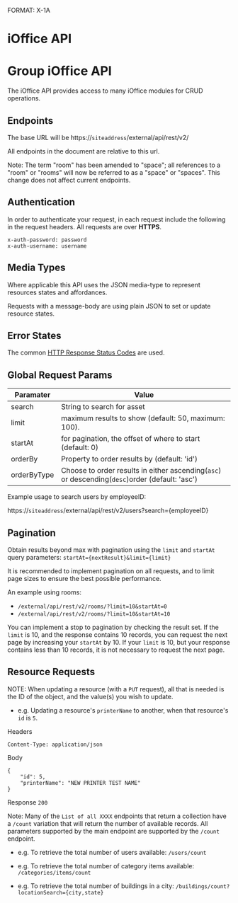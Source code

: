 FORMAT: X-1A
# iOffice API

# Group iOffice API
The iOffice API provides access to many iOffice modules for CRUD operations.

## Endpoints
The base URL will be https://`siteaddress`/external/api/rest/v2/

All endpoints in the document are relative to this url.

Note: The term "room" has been amended to "space"; all references to a "room" or "rooms" will now be referred to as a "space" or "spaces". This change does not affect current endpoints.  

## Authentication
In order to authenticate your request, in each request include the following in the request headers.
All requests are over **HTTPS**.

```http
x-auth-password: password
x-auth-username: username
```

## Media Types
Where applicable this API uses the JSON media-type to represent resources states and affordances.

Requests with a message-body are using plain JSON to set or update resource states.

## Error States
The common [HTTP Response Status Codes](https://github.com/for-GET/know-your-http-well/blob/master/status-codes.md) are used.

## Global Request Params
| Paramater  | Value |
| ------------- | ------------- |
| search | String to search for asset  |
| limit | maximum results to show (default: 50, maximum: 100).  |
| startAt | for pagination, the offset of where to start (default: 0)  |
| orderBy | Property to order results by (default: 'id')  |
| orderByType | Choose to order results in either ascending(`asc`) or descending(`desc`)order (default: 'asc')  |

Example usage to search users by employeeID:

https://`siteaddress`/external/api/rest/v2/users?search={employeeID}

## Pagination
Obtain results beyond max with pagination using the `limit` and `startAt` query parameters: `startAt={nextResult}&limit={limit}`

It is recommended to implement pagination on all requests, and to limit page sizes to ensure the best possible performance.

An example using rooms:
* `/external/api/rest/v2/rooms/?limit=10&startAt=0`
* `/external/api/rest/v2/rooms/?limit=10&startAt=10`

You can implement a stop to pagination by checking the result set. If the `limit` is 10, and the response contains 10 records, you can request the next page by increasing your `startAt` by 10. If your `limit` is 10, but your response contains less than 10 records, it is not necessary to request the next page.

## Resource Requests


NOTE: When updating a resource (with a `PUT` request), all that is needed is the ID of the object, and the value(s) you wish to update.
        
* e.g. Updating a resource's `printerName` to another, when that resource's `id` is `5`.

Headers

`Content-Type: application/json`

Body
```
{
	"id": 5,
	"printerName": "NEW PRINTER TEST NAME"
}
```
Response `200`


Note: Many of the `List of all XXXX` endpoints that return a collection have a `/count` variation that will return the number of available records. All parameters supported by the main endpoint are supported by the `/count` endpoint. 


+ e.g. To retrieve the total number of users available: `/users/count`
	
+ e.g. To retrieve the total number of category items available: `/categories/items/count`

+ e.g. To retrieve the total number of buildings in a city: `/buildings/count?locationSearch={city,state}`
	


<!-- include(endpoints/user.md) -->

<!-- include(endpoints/move.md) -->

<!-- include(endpoints/mail.md) -->

<!-- include(endpoints/contact.md) -->

<!-- include(endpoints/building.md) -->

<!-- include(endpoints/country.md) -->

<!-- include(endpoints/floor.md) -->

<!-- include(endpoints/room.md) -->

<!-- include(endpoints/asset.md) -->

<!-- include(endpoints/reservation.md) -->

<!-- include(endpoints/maintenance.md) -->

<!-- include(endpoints/agreement.md) -->

<!-- include(endpoints/categoryitem.md) -->

<!-- include(endpoints/category.md) -->

<!-- include(endpoints/categorydepth.md) -->

<!-- include(endpoints/savedsearch.md) -->
